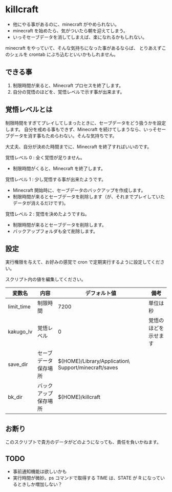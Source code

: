 # killcraft

- 他にやる事があるのに、minecraft がやめられない。
- minecraft を始めたら、気がついたら朝を迎えてしまう。
- いっそセーブデータを消してしまえば、楽になれるかもしれない。

minecraft をやっていて、そんな気持ちになった事があるならば、
とりあえずこのシェルを crontab にぶち込むといいかもしれません。

## できる事

1. 制限時間が来ると、Minecraft プロセスを終了します。
2. 自分の覚悟のほどを、覚悟レベルで示す事が出来ます。

## 覚悟レベルとは

制限時間をすぎてプレイしてしまったときに、セーブデータをどう扱うかを設定します。
自分を戒める事もできず、Minecraft を続けてしまうなら、いっそセーブデータを消す事もためらわない。そんな気持ちです。

大丈夫、自分が決めた時間までに、Minecraft を終了すればいいのです。

覚悟レベル 0 : 全く覚悟が足りません。

- 制限時間がくると、Minecraft を終了します。

覚悟レベル 1 : 少し覚悟する事が出来たようです。

- Minecraft 開始時に、セーブデータのバックアップを作成します。
- 制限時間が来るとセーブデータを削除します（が、それまでプレイしていたデータが消えるだけです)。

覚悟レベル 2 : 覚悟を決めたようですね。

- 制限時間が来るとセーブデータを削除します。
- バックアップフォルダも全て削除します。

## 設定

実行権限を与えて、お好みの感覚で cron で定期実行するように設定してください。

スクリプト内の値を編集してください。

変数名		|内容					|デフォルト値											|備考
------------|-----------------------|-------------------------------------------------------|----------
limit_time	|制限時間				|7200													|単位は秒
kakugo_lv	|覚悟レベル				|0														|覚悟のほどを示せます
save_dir 	|セーブデータ保存場所	|${HOME}/Library/Application\ Support/minecraft/saves	|
bk_dir 		|バックアップ保存場所	|${HOME}/killcraft										|

## お断り

このスクリプトで貴方のデータがどのようになっても、責任を負いかねます。

## TODO

- 事前通知機能は欲しいかも
- 実行時間が微妙。ps コマンドで取得する TIME は、STATE が R になっているときしか増加しない？ 


